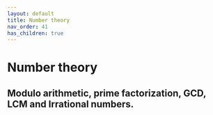 ```yaml
---
layout: default
title: Number theory
nav_order: 41
has_children: true
---
```


#  Number theory


## Modulo arithmetic, prime factorization, GCD, LCM and Irrational numbers.






<!--
http://www.math.toronto.edu/beni/putnam/2020/2020-NT-diophantine-equations.pdf

-->

